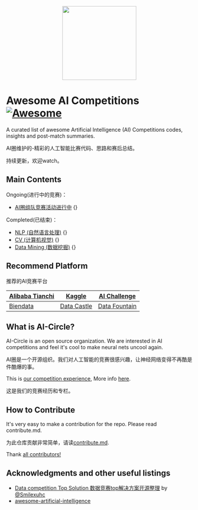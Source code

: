 <div align="center">
  <a href="https://zhuanlan.zhihu.com/c_1059141282965864448">
    <img width="200" heigth="200" src="https://aigroupz-1258285787.cos.ap-shanghai.myqcloud.com/blog/15504154942327.jpg">
  </a>
</div>

# Awesome AI Competitions [![Awesome](https://cdn.rawgit.com/sindresorhus/awesome/d7305f38d29fed78fa85652e3a63e154dd8e8829/media/badge.svg)](https://github.com/sindresorhus/awesome)

A curated list of awesome Artificial Intelligence (AI) Competitions codes, insights and post-match summaries.

AI圈维护的-精彩的人工智能比赛代码、思路和赛后总结。

持续更新，欢迎watch。

## Main Contents

Ongoing(进行中的竞赛)：

- [AI圈组队竞赛活动进行中](https://mp.weixin.qq.com/mp/homepage?__biz=MzU4OTczNTg2OQ==&hid=5&sn=c7f2ea65029a7e495469176a11d4c72e&scene=1&devicetype=iOS12.0.1&version=17000324&lang=zh_CN&nettype=WIFI&ascene=7&session_us=gh_f8c3803b1b4d&fontScale=100)
{}


Completed(已结束)：

- [NLP (自然语言处理)](https://github.com/AICircle/Awesome-AI-Competition/tree/master/NLP)
{}
- [CV (计算机视觉)](https://github.com/AICircle/Awesome-AI-Competition/tree/master/CV)
{}
- [Data Mining (数据挖掘)](https://github.com/AICircle/Awesome-AI-Competition/tree/master/Data%20Mining)
{}

## Recommend Platform

推荐的AI竞赛平台

|[Alibaba Tianchi](https://tianchi.aliyun.com/home/)|[Kaggle](https://www.kaggle.com/)|[AI Challenge](https://challenger.ai/competitions)|
|----|----|----|
|[Biendata](https://biendata.com/)|[Data Castle](http://www.pkbigdata.com/common/cmptIndex.html)|[Data Fountain](https://www.datafountain.cn/)|

## What is AI-Circle?

AI-Circle is an open source organization. We are interested in AI competitions and feel it's cool to make neural nets uncool again.

AI圈是一个开源组织。我们对人工智能的竞赛很感兴趣，让神经网络变得不再酷是件酷爆的事。

This is [our competition experience](https://github.com/AIGroup-Z/Awesome-AI-Competition/blob/master/res/honor.md), More info [here](https://zhuanlan.zhihu.com/c_1059141282965864448).

这是我们的竞赛经历和专栏。

## How to Contribute

It's very easy to make a contribution for the repo. Please read contribute.md.

为此仓库贡献非常简单，请读[contribute.md](https://github.com/AICircle/Awesome-AI-Competitions/blob/master/res/contribute.md).

Thank [all contributors!](https://github.com/AICircle/Awesome-AI-Competitions/graphs/contributors)

## Acknowledgments and other useful listings

- [Data competition Top Solution 数据竞赛top解决方案开源整理](https://github.com/Smilexuhc/Data-Competition-TopSolution) by [@Smilexuhc](https://github.com/Smilexuhc)
- [awesome-artificial-intelligence](https://github.com/owainlewis/awesome-artificial-intelligence)


